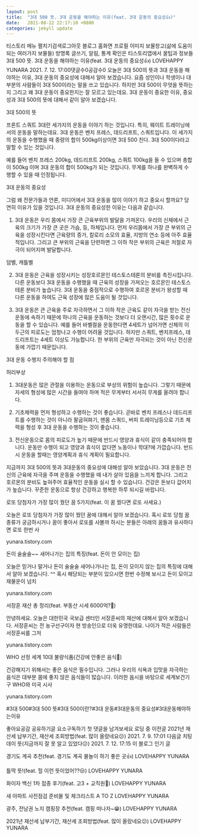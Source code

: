 ```yaml
---
layout: post
title:  "3대 500 뜻. 3대 운동을 해야하는 이유(feat. 3대 운동의 중요성👍)"
date:   2021-08-22 22:17:10 +0800
categories: jekyll update
---
```

티스토리 메뉴 펼치기검색로그아웃
블로그 홈화면
프로필 이미지
보물창고(삶에 도움이 되는 여러가지 보물들)
방명록
글쓰기, 알림, 통계 확인은 티스토리앱에서
꿀팁과 정보들
3대 500 뜻. 3대 운동을 해야하는 이유(feat. 3대 운동의 중요성👍)
LOVEHAPPY YUNARA
2021. 7. 12. 17:00댓글수0공감수0
오늘은 3대 500의 뜻과 3대 운동을 해야하는 이유, 3대 운동의 중요성에 대해서 알아 보겠습니다. 요즘 성인이나 학생이나 대부분의 사람들이 3대 500이라는 말을 쓰고 있습니다. 하지만 3대 500이 무엇을 뜻하는지 그리고 왜 3대 운동이 중요한지는 잘 모르고 있는데요. 3대 운동이 중요한 이유, 중요성과 3대 500의 뜻에 대해서 같이 알아 보겠습니다.

3대 500의 뜻

프론트 스쿼트
3대란 세가지의 운동을 이야기 하는 것입니다. 특히, 웨이트 트레이닝에서의 운동을 말하는데요. 3대 운동은 벤치 프레스, 데드리프트, 스쿼트입니다. 이 세가지의 운동을 수행했을 때 중량의 합이 500kg이상이면 3대 500 친다. 3대 500이다라고 말할 수 있는 것입니다.

예를 들어 벤치 프레스 200kg, 데드리프트 200kg, 스쿼트 100kg을 들 수 있으며 총합이 500kg 이며 3대 운동의 합이 500kg가 되는 것입니다. 무게를 하나를 완벽하게 수행할 수 있을 때 인정됩니다.

 

3대 운동의 중요성

그럼 왜 전문가들과 언론, 미디어에서 3대 운동을 많이 이야기 하고 중요시 할까요? 당연히 이유가 있을 것입니다. 3대 운동의 중요성한 이유는 다음과 같습니다.

 

1. 3대 운동은 우리 몸에서 가장 큰 근육부위의 발달을 가져온다. 우리의 신체에서 근육의 크기가 가장 큰 곳은 가슴, 등, 하체입니다. 먼저 우리몸에서 가장 큰 부위의 근육을 성장시킨다면 근육량의 증가, 칼로리 소모의 효율, 지방의 연소 등에 아주 효율적입니다. 그리고 큰 부위의 근육을 단련하면 그 이하 작은 부위의 근육은 저절로 자극이 되어지며 발달합니다.


덤벨, 캐틀벨
 

2. 3대 운동은 근육을 성장시키는 성장호르몬인 테스토스테론의 분비를 촉진시킵니다. 다른 운동보다 3대 운동을 수행했을 때 근육의 성장을 가져오는 호르몬인 테스토스테론 분비가 높습니다. 3대 운동을 중점적으로 수행하여 호르몬 분비가 왕성할 때 다른 운동을 하여도 근육 성장에 많은 도움이 될 것입니다.

 

3. 3대 운동은 큰 근육을 주로 자극하면서 그 이하 작은 근육도 같이 자극을 받는 전신운동에 속하기 때문에 하나의 근육을 운동하는 것보다 더 오랜시간, 많은 횟수로 운동을 할 수 있습니다. 예를 들어 바벨컬을 운동한다면 4세트가 넘어가면 신체의 이두근의 피로도는 엄청나고 수행이 어려울 것입니다. 하지만 스쿼트, 벤치프레스, 데드리프트는 4세트 이상도 가능합니다. 한 부위의 근육만 자극되는 것이 아닌 전신운동에 가깝기 때문입니다.

 

3대 운동 수행지 주의해야 할 점

허리부상
1. 3대운동은 많은 관절을 이용하는 운동으로 부상의 위험이 높습니다. 그렇기 때문에 자세의 형성에 많은 시간을 들여야 하며 적은 무게부터 서서히 무게를 올려야 합니다.

 

2. 기초체력을 먼저 형성하고 수행하는 것이 좋습니다. 곧바로 벤치 프레스나 데드리프트를 수행하는 것이 아니라 팔굽혀펴기, 맨몸 스쿼드, 버피 트레이닝등으로 기초 체력을 형성 후 3대 운동을 수행하는 것이 좋습니다.


 

3. 전신운동으로 몸의 피로도가 높기 때문에 반드시 영양과 휴식이 같이 충족되어야 합니다. 운동만 수행이 되고 영양과 휴식이 없다면 노동이나 학대?에 가깝습니다. 반드시 운동을 할때는 영양계획과 휴식 계획이 필요합니다.

 

지금까지 3대 500의 뜻과 3대운동의 중요성에 대해성 알아 보았습니다. 3대 운동은 전신의 근육에 자극을 주며 운동을 수행했을 때 내가 살아 있음을 느끼게 합니다. 그리고 호르몬의 분비도 높혀주어 효율적인 운동을 실시 할 수 있습니다. 건강은 돈보다 값어치가 높습니다. 꾸준한 운동으로 항상 건강하고 행복한 하루 되시길 바랍니다.

 

 
로또 당첨자가 가장 많이 꿨던 꿈 5가지(feat. 이 꿈 꿨다면 로또 사세요.)

오늘은 로또 당첨자가 가장 많이 꿨던 꿈에 대해서 알아 보겠습니다. 혹시 로또 당첨 꿈종류가 궁금하시거나 꿈이 좋아서 로또를 사볼까 하시는 분들은 아래의 꿈들과 유사하다면 로또 한번 사

yunara.tistory.com
 
돈이 술술술~~ 새어나가는 집의 특징(feat. 돈이 안 모이는 집)

오늘은 믿거나 말거나 돈이 술술술 새어나가나는 집, 돈이 모이지 않는 집의 특징에 대해서 알아 보겠습니다. ^^ 혹시 해당되는 부분이 있으시면 한번 수정해 보시고 돈이 모이고 재물운이 넘치

yunara.tistory.com
 
서장훈 재산 총 정리(feat. 부동산 시세 6000억?👀)

안녕하세요. 오늘은 대한민국 국보급 센터인 서장훈씨의 재산에 대해서 알아 보겠습니다. 서장훈씨는 전 농구선구이자 현 방송인으로 더욱 유명한데요. 나이가 적은 사람들은 서장훈씨를 그저

yunara.tistory.com
 
WHO 선정 세계 10대 불량식품(건강에 안좋은 음식👏)

건강해지기 위해서는 좋은 음식은 필수입니다. 그러나 우리의 식욕과 입맛을 자극하는 음식은 대부분 몸에 좋지 않은 음식들이 많습니다. 이러한 음시을 바탕으로 세계보건기구 WHO와 미국 시사

yunara.tistory.com
 

 

 

 

 

#3대 500#3대 500 뜻#3대 500이란?#3대 운동#3대운동의 중요성#3대운동해야하는이유

좋아요공감
공유하기글 요소구독하기
첫 댓글을 남겨보세요
로딩 중
이전글
2021년 재산세 납부기간, 재산세 조회방법(feat. 많이 올랐네요😕)
2021. 7. 9. 17:01
다음글
치팅데이 뜻(지금까지 잘 못 알고 있었다😕)
2021. 7. 12. 17:15
이 블로그 인기 글

경기도 계곡 추천(feat. 경기도 계곡 물놀이 하기 좋은 곳👍)
LOVEHAPPY YUNARA

틀딱 뜻!(feat. 헐 이런 뜻이었어??😒)
LOVEHAPPY YUNARA

화이자 백신 1차 접종 후기(feat. 고3 + 교직원👏)
LOVEHAPPY YUNARA

새 아파트 사전점검 준비물 및 체크리스트 A TO Z
LOVEHAPPY YUNARA

광주, 전남권 노지 캠핑장 추천(feat. 캠핑 떠나자~😁)
LOVEHAPPY YUNARA

2021년 재산세 납부기간, 재산세 조회방법(feat. 많이 올랐네요😕)
LOVEHAPPY YUNARA